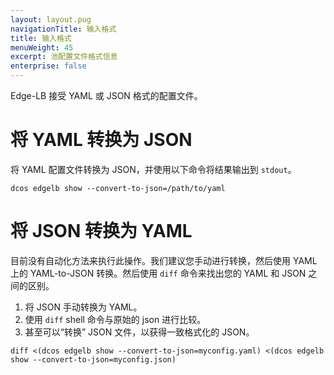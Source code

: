 ```yaml
---
layout: layout.pug
navigationTitle: 输入格式
title: 输入格式
menuWeight: 45
excerpt: 池配置文件格式信息
enterprise: false
---
```



Edge-LB 接受 YAML 或 JSON 格式的配置文件。

# 将 YAML 转换为 JSON

将 YAML 配置文件转换为 JSON，并使用以下命令将结果输出到 `stdout`。

`dcos edgelb show --convert-to-json=/path/to/yaml`

# 将 JSON 转换为 YAML

目前没有自动化方法来执行此操作。我们建议您手动进行转换，然后使用 YAML 上的 YAML-to-JSON 转换。然后使用 `diff` 命令来找出您的 YAML 和 JSON 之间的区别。

1. 将 JSON 手动转换为 YAML。
2. 使用 `diff` shell 命令与原始的 json 进行比较。
3. 甚至可以“转换” JSON 文件，以获得一致格式化的 JSON。

```
diff <(dcos edgelb show --convert-to-json=myconfig.yaml) <(dcos edgelb show --convert-to-json=myconfig.json)
```
